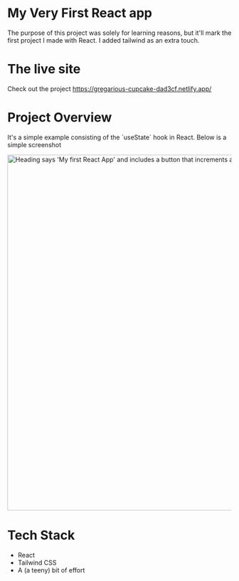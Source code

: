# My Very First React app

The purpose of this project was solely for learning reasons, but it'll mark the first project I made with React. I added tailwind as an extra touch.

# The live site
Check out the project https://gregarious-cupcake-dad3cf.netlify.app/

# Project Overview

<p>It's a simple example consisting of the `useState` hook in React. Below is a simple screenshot</p>
<img src="https://user-images.githubusercontent.com/81039882/186254720-751234fb-0b2d-429c-b3f3-422d62f1e27d.png" alt="Heading says 'My first React App' and includes a button that increments a counter." width="800" align="center"/>

# Tech Stack
- React
- Tailwind CSS
- A (a teeny) bit of effort
